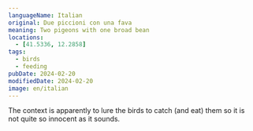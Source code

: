 ```yaml
---
languageName: Italian
original: Due piccioni con una fava
meaning: Two pigeons with one broad bean
locations:
  - [41.5336, 12.2858]
tags:
  - birds
  - feeding
pubDate: 2024-02-20
modifiedDate: 2024-02-20
image: en/italian
---
```


The context is apparently to lure the birds to catch (and eat) them so it is not quite
so innocent as it sounds.
